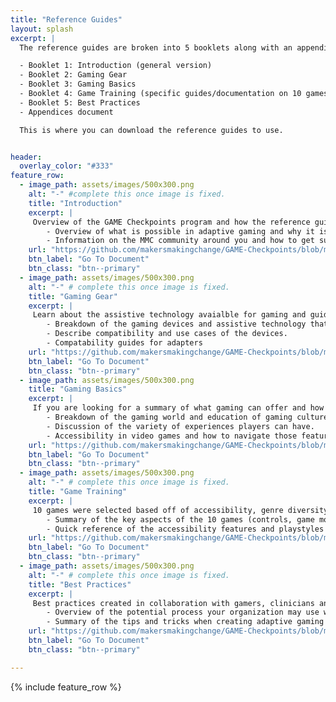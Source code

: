 ```yaml
---
title: "Reference Guides"
layout: splash
excerpt: |
  The reference guides are broken into 5 booklets along with an appendices document:

  - Booklet 1: Introduction (general version)
  - Booklet 2: Gaming Gear
  - Booklet 3: Gaming Basics
  - Booklet 4: Game Training (specific guides/documentation on 10 games)
  - Booklet 5: Best Practices
  - Appendices document

  This is where you can download the reference guides to use.


header:
  overlay_color: "#333"
feature_row:
  - image_path: assets/images/500x300.png
    alt: "-" #complete this once image is fixed.
    title: "Introduction"
    excerpt: |
     Overview of the GAME Checkpoints program and how the reference guides work.
        - Overview of what is possible in adaptive gaming and why it is important.
        - Information on the MMC community around you and how to get support.
    url: "https://github.com/makersmakingchange/GAME-Checkpoints/blob/main/Reference_Guide_Booklets/Booklet%201%20-%20General%20Intro%20-%20v1.pdf"
    btn_label: "Go To Document"
    btn_class: "btn--primary"
  - image_path: assets/images/500x300.png
    alt: "-" # complete this once image is fixed.
    title: "Gaming Gear"
    excerpt: |
     Learn about the assistive technology avaialble for gaming and guides on how to use them.
        - Breakdown of the gaming devices and assistive technology that is used in adaptive gaming.
        - Describe compatibility and use cases of the devices.
        - Compatability guides for adapters
    url: "https://github.com/makersmakingchange/GAME-Checkpoints/blob/main/Reference_Guide_Booklets/Booklet%202%20-%20Gaming%20Gear%20-%20v1.pdf"
    btn_label: "Go To Document"
    btn_class: "btn--primary"
  - image_path: assets/images/500x300.png
    title: "Gaming Basics"
    excerpt: |
     If you are looking for a summary of what gaming can offer and how to use this knowledge in gaming sessions.
        - Breakdown of the gaming world and education of gaming culture.
        - Discussion of the variety of experiences players can have.
        - Accessibility in video games and how to navigate those features.
    url: "https://github.com/makersmakingchange/GAME-Checkpoints/blob/main/Reference_Guide_Booklets/Booklet%203%20-%20Gaming%20Basics%20-%20v1.pdf" 
    btn_label: "Go To Document"
    btn_class: "btn--primary"
  - image_path: assets/images/500x300.png
    alt: "-" # complete this once image is fixed.
    title: "Game Training"
    excerpt: |
     10 games were selected based off of accessibility, genre diversity, and availability.
        - Summary of the key aspects of the 10 games (controls, game modes, settings, etc)
        - Quick reference of the accessibility features and playstyles of the games.
    url: "https://github.com/makersmakingchange/GAME-Checkpoints/blob/main/Reference_Guide_Booklets/Booklet%204%20-%20Game%20Training%20-%20v1.pdf"
    btn_label: "Go To Document"
    btn_class: "btn--primary"
  - image_path: assets/images/500x300.png
    alt: "-" # complete this once image is fixed.
    title: "Best Practices"
    excerpt: |
     Best practices created in collaboration with gamers, clinicians and MMC team with years of experience in conducting adaptive gaming sessions.
        - Overview of the potential process your organization may use with a gamer visiting your space.
        - Summary of the tips and tricks when creating adaptive gaming set up.
    url: "https://github.com/makersmakingchange/GAME-Checkpoints/blob/main/Reference_Guide_Booklets/Booklet%205%20-%20Best%20Practices%20-%20v1.pdf"
    btn_label: "Go To Document"
    btn_class: "btn--primary"

---
```



{% include feature_row %}
